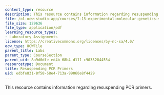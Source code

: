 ```yaml
---
content_type: resource
description: This resource contains information regarding resuspending PCR primers.
file: /ol-ocw-studio-app/courses/7-15-experimental-molecular-genetics-spring-2015/edbfe8318f5868e4713a99060e8f4429_MIT7_15S15_Resuspending.pdf
file_size: 129636
file_type: application/pdf
learning_resource_types:
- Laboratory Assignments
license: https://creativecommons.org/licenses/by-nc-sa/4.0/
ocw_type: OCWFile
parent_title: Labs
parent_type: CourseSection
parent_uid: 8a9d0dfe-ed4b-68b4-d111-c90332844534
resourcetype: Document
title: Resuspending PCR Primers
uid: edbfe831-8f58-68e4-713a-99060e8f4429
---
```

This resource contains information regarding resuspending PCR primers.